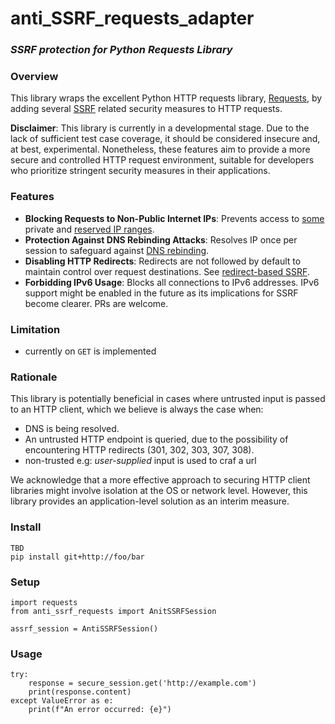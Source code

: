 # anti_SSRF_requests_adapter
### *SSRF protection for Python Requests Library*

### Overview

This library wraps the excellent Python HTTP requests library, [Requests](https://requests.readthedocs.io/en/latest/), by adding several [SSRF](https://en.wikipedia.org/wiki/Server-side_request_forgery) related security measures to HTTP requests.

**Disclaimer**: This library is currently in a developmental stage. Due to the lack of sufficient test case coverage, it should be considered insecure and, at best, experimental. Nonetheless, these features aim to provide a more secure and controlled HTTP request environment, suitable for developers who prioritize stringent security measures in their applications.

### Features
- **Blocking Requests to Non-Public Internet IPs**: Prevents access to [some](https://github.com/zrthstr/anti_SSRF_requests_adapter/blob/49a7724aba8547d762f91471edb202df465ce13a/anti_SSRF_requests_adapter.py#L31) private and [reserved IP ranges](https://en.wikipedia.org/wiki/Reserved_IP_addresses).
- **Protection Against DNS Rebinding Attacks**: Resolves IP once per session to safeguard against [DNS rebinding](https://en.wikipedia.org/wiki/DNS_rebinding).
- **Disabling HTTP Redirects**: Redirects are not followed by default to maintain control over request destinations. See [redirect-based SSRF](https://portswigger.net/research/top-10-web-hacking-techniques-of-2017#1).
- **Forbidding IPv6 Usage**: Blocks all connections to IPv6 addresses. IPv6 support might be enabled in the future as its implications for SSRF become clearer. PRs are welcome.

### Limitation
- currently on `GET` is implemented

### Rationale
This library is potentially beneficial in cases where untrusted input is passed to an HTTP client, which we believe is always the case when:
- DNS is being resolved.
- An untrusted HTTP endpoint is queried, due to the possibility of encountering HTTP redirects (301, 302, 303, 307, 308).
- non-trusted e.g: *user-supplied* input is used to craf a url

We acknowledge that a more effective approach to securing HTTP client libraries might involve isolation at the OS or network level. However, this library provides an application-level solution as an interim measure.


### Install
```
TBD
pip install git+http://foo/bar
```

### Setup
```
import requests
from anti_ssrf_requests import AnitSSRFSession

assrf_session = AntiSSRFSession()
```

### Usage
```
try:
    response = secure_session.get('http://example.com')
    print(response.content)
except ValueError as e:
    print(f"An error occurred: {e}")

```
